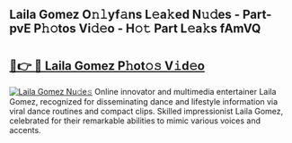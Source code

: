 ## Laila Gomez O𝚗𝚕yf𝚊ns L𝚎a𝚔ed N𝚞𝚍es - Part-pvE P𝚑𝚘tos Vi𝚍𝚎o - H𝚘𝚝 Part L𝚎a𝚔s fAmVQ

# <h2><a href="http://kff6t0t.oniu.top/?m=Laila+Gomez">🔗👉 🔴 Laila Gomez P𝚑ot𝚘𝚜 V𝚒d𝚎o</a></h2>

[![Laila Gomez Nu𝚍e𝚜](https://i.imgur.com/0qMVB7G.gif)](http://kff6t0t.oniu.top/?m=Laila+Gomez)
Online innovator and multimedia entertainer Laila Gomez, recognized for disseminating dance and lifestyle information via viral dance routines and compact clips. Skilled impressionist Laila Gomez, celebrated for their remarkable abilities to mimic various voices and accents.  
